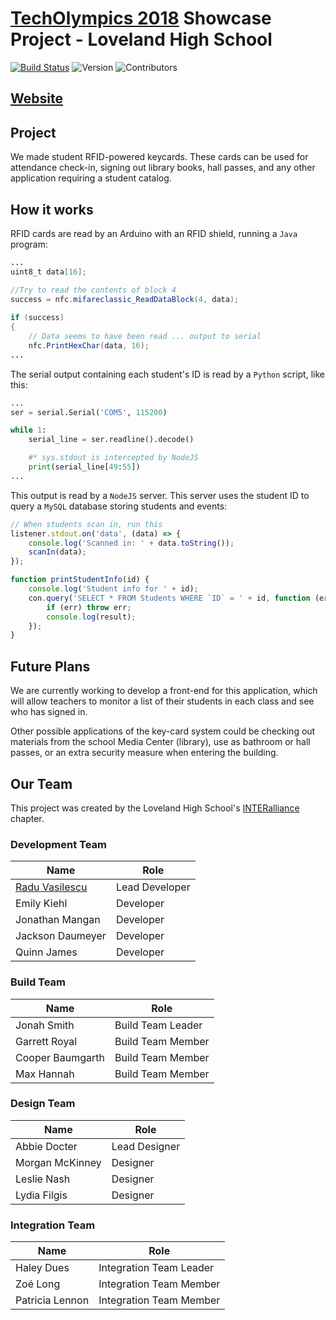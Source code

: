 # [TechOlympics 2018](https://techolympics.org) Showcase Project - Loveland High School

[![Build Status](https://travis-ci.org/vasilescur/Loveland-Showcase.svg?branch=master)](https://travis-ci.org/vasilescur/Loveland-Showcase) ![Version](https://img.shields.io/badge/version-0.1-blue.svg) ![Contributors](https://img.shields.io/badge/contributors-1-blue.svg)

## [Website](https://vasilescur.github.io/Loveland-Showcase/)

## Project

We made student RFID-powered keycards. These cards can be used for attendance check-in, signing out library books, 
hall passes, and any other application requiring a student catalog.


## How it works

RFID cards are read by an Arduino with an RFID shield, running a `Java` program:

```java
...
uint8_t data[16];

//Try to read the contents of block 4
success = nfc.mifareclassic_ReadDataBlock(4, data);
		
if (success)
{
    // Data seems to have been read ... output to serial
    nfc.PrintHexChar(data, 16);
...
```

The serial output containing each student's ID is read by a `Python` script, like this:

```python
...
ser = serial.Serial('COM5', 115200)

while 1:
    serial_line = ser.readline().decode()

    #* sys.stdout is intercepted by NodeJS
    print(serial_line[49:55])
...
```
This output is read by a `NodeJS` server. This server uses the student ID to query a `MySQL` database storing students and events:

```javascript
// When students scan in, run this
listener.stdout.on('data', (data) => {
    console.log('Scanned in: ' + data.toString());
    scanIn(data);
});
```

```javascript
function printStudentInfo(id) {
    console.log('Student info for ' + id);
    con.query('SELECT * FROM Students WHERE `ID` = ' + id, function (err, result, fields) {
        if (err) throw err;
        console.log(result);
    });
}
```

## Future Plans

We are currently working to develop a front-end for this application, which will allow teachers to monitor a 
list of their students in each class and see who has signed in.


Other possible applications of the key-card system could be checking out materials from the school Media Center (library), 
use as bathroom or hall passes, or an extra security measure when entering the building.


## Our Team

This project was created by the Loveland High School's [INTERalliance](http://interalliance.org) chapter.

### Development Team

| Name | Role |
| ------------- | ------------- |
| [Radu Vasilescu](http://raduvasilescu.com)  | Lead Developer  |
| Emily Kiehl  | Developer  |
| Jonathan Mangan | Developer |
| Jackson Daumeyer | Developer |
| Quinn James | Developer |

### Build Team

| Name | Role |
| --------------| ------------- |
| Jonah Smith | Build Team Leader |
| Garrett Royal | Build Team Member |
| Cooper Baumgarth | Build Team Member |
| Max Hannah | Build Team Member |

### Design Team 

| Name | Role |
| -------------| ------------- |
| Abbie Docter | Lead Designer |
| Morgan McKinney | Designer |
| Leslie Nash | Designer |
| Lydia Filgis | Designer |

### Integration Team

| Name | Role |
| -------------| ------------- |
| Haley Dues | Integration Team Leader |
| Zo&eacute; Long | Integration Team Member |
| Patricia Lennon | Integration Team Member |
